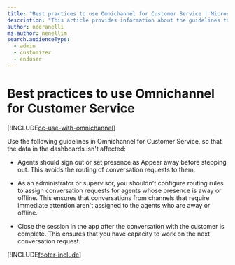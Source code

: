 ```yaml
---
title: "Best practices to use Omnichannel for Customer Service | MicrosoftDocs"
description: "This article provides information about the guidelines to use Omnichannel for Customer Service."
author: neeranelli
ms.author: nenellim
search.audienceType: 
  - admin
  - customizer
  - enduser
---
```


# Best practices to use Omnichannel for Customer Service

[!INCLUDE[cc-use-with-omnichannel](../includes/cc-use-with-omnichannel.md)]

Use the following guidelines in Omnichannel for Customer Service, so that the data in the dashboards isn't affected:

-  Agents should sign out or set presence as Appear away before stepping out. This avoids the routing of conversation requests to them.

-  As an administrator or supervisor, you shouldn't configure routing rules to assign conversation requests for agents whose presence is away or offline. This ensures that conversations from channels that require immediate attention aren't assigned to the agents who are away or offline. 

-  Close the session in the app after the conversation with the customer is complete. This ensures that you have capacity to work on the next conversation request. 


[!INCLUDE[footer-include](../includes/footer-banner.md)]

